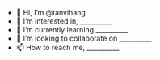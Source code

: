 - 👋 Hi, I’m @tanvihang
- 👀 I’m interested in, __________
- 🌱 I’m currently learning __________
- 💞️ I’m looking to collaborate on __________
- 📫 How to reach me, __________

<!---
tanvihang/tanvihang is a ✨ special ✨ repository because its `README.md` (this file) appears on your GitHub profile.
You can click the Preview link to take a look at your changes.
--->
